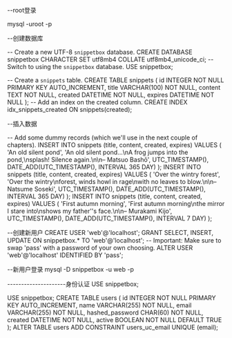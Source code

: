 
--root登录

mysql -uroot -p

--创建数据库

-- Create a new UTF-8 `snippetbox` database.
 CREATE DATABASE snippetbox CHARACTER SET utf8mb4 COLLATE utf8mb4_unicode_ci;
-- Switch to using the `snippetbox` database.
USE snippetbox;

-- Create a `snippets` table. 
CREATE TABLE snippets ( id INTEGER NOT NULL PRIMARY KEY AUTO_INCREMENT, title VARCHAR(100) NOT NULL, content TEXT NOT NULL, created DATETIME NOT NULL, expires DATETIME NOT NULL
);
-- Add an index on the created column.
CREATE INDEX idx_snippets_created ON snippets(created);

--插入数据

-- Add some dummy records (which we'll use in the next couple of chapters). 
INSERT INTO snippets (title, content, created, expires) VALUES ( 'An old silent pond', 'An old silent pond...\nA frog jumps into the pond,\nsplash! Silence again.\n\n– Matsuo Bashō',
UTC_TIMESTAMP(), DATE_ADD(UTC_TIMESTAMP(), INTERVAL 365 DAY)
);
INSERT INTO snippets (title, content, created, expires) VALUES ( 'Over the wintry forest', 'Over the wintry\nforest, winds howl in rage\nwith no leaves to blow.\n\n– Natsume Soseki',
UTC_TIMESTAMP(), DATE_ADD(UTC_TIMESTAMP(), INTERVAL 365 DAY)
);
INSERT INTO snippets (title, content, created, expires) VALUES ( 'First autumn morning', 'First autumn morning\nthe mirror I stare into\nshows my father''s face.\n\n– Murakami Kijo',
UTC_TIMESTAMP(), DATE_ADD(UTC_TIMESTAMP(), INTERVAL 7 DAY)
);

--创建新用户
CREATE USER 'web'@'localhost'; GRANT SELECT, INSERT, UPDATE ON snippetbox.* TO 'web'@'localhost'; -- Important: Make sure to swap 'pass' with a password of your own choosing.
ALTER USER 'web'@'localhost' IDENTIFIED BY 'pass';

--新用户登录
mysql -D snippetbox -u web -p






---------------------身份认证
USE snippetbox;

USE snippetbox; CREATE TABLE users ( id INTEGER NOT NULL PRIMARY KEY AUTO_INCREMENT, name VARCHAR(255) NOT NULL, email VARCHAR(255) NOT NULL, hashed_password CHAR(60) NOT NULL, created DATETIME NOT NULL, active BOOLEAN NOT NULL DEFAULT TRUE
);
ALTER TABLE users ADD CONSTRAINT users_uc_email UNIQUE (email);

